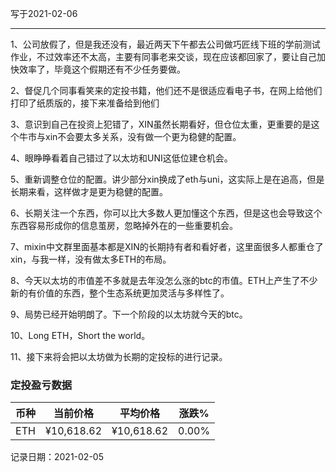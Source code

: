 写于2021-02-06

-----
1、公司放假了，但是我还没有，最近两天下午都去公司做巧匠线下班的学前测试作业，不过效率还不太高，主要有同事老来交谈，现在应该都回家了，要让自己加快效率了，毕竟这个假期还有不少任务要做。

2、督促几个同事看笑来的定投书籍，他们还不是很适应看电子书，在网上给他们打印了纸质版的，接下来准备给到他们

3、意识到自己在投资上犯错了，XIN虽然长期看好，但仓位太重，更重要的是这个牛市与xin不会要太多关系，没有做一个更为稳健的配置。

4、眼睁睁看着自己错过了以太坊和UNI这低位建仓机会。

5、重新调整仓位的配置。讲少部分xin换成了eth与uni，这实际上是在追高，但是长期来看，这样做才是更为稳健的配置。

6、长期关注一个东西，你可以比大多数人更加懂这个东西，但是这也会导致这个东西容易形成你的信息茧房，忽略掉外在的一些重要机会。

7、mixin中文群里面基本都是XIN的长期持有者和看好者，这里面很多人都重仓了xin，与我一样，没有做太多ETH的布局。

8、今天以太坊的市值差不多就是去年没怎么涨的btc的市值。ETH上产生了不少新的有价值的东西，整个生态系统更加灵活与多样性了。

9、局势已经开始明朗了。下一个阶段的以太坊就今天的btc。

10、Long ETH，Short the world。

11、接下来将会把以太坊做为长期的定投标的进行记录。

### 定投盈亏数据

| 币种 | 当前价格 | 平均价格 |  涨跌%  |  
| :--: | :----------: | :----------: | :-----: |
| ETH  |  ¥10,618.62  |   ¥10,618.62  | 0.00% |

记录日期：2021-02-05

